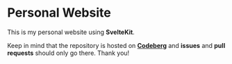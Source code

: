 # Personal Website

This is my personal website using **SvelteKit**.

Keep in mind that the repository is hosted on **[Codeberg](https://codeberg.org/puppy/personal-website)** and **issues** and **pull requests** should only go there. Thank you!
